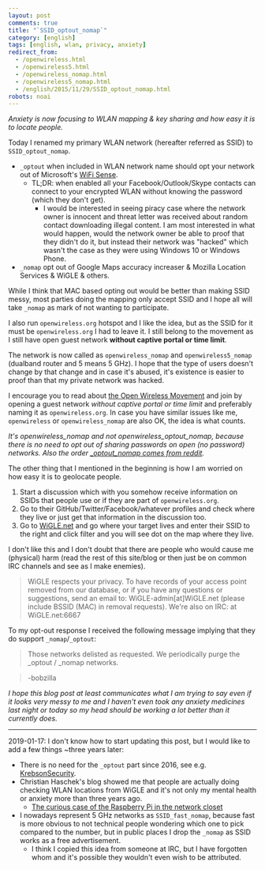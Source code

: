 ```yaml
---
layout: post
comments: true
title: "`SSID_optout_nomap`"
category: [english]
tags: [english, wlan, privacy, anxiety]
redirect_from:
  - /openwireless.html
  - /openwireless5.html
  - /openwireless_nomap.html
  - /openwireless5_nomap.html
  - /english/2015/11/29/SSID_optout_nomap.html
robots: noai
---
```


_Anxiety is now focusing to WLAN mapping & key sharing and how easy it is
to locate people._

Today I renamed my primary WLAN network (hereafter referred as SSID) to
`SSID_optout_nomap`.

- `_optout` when included in WLAN network name should opt your network out
  of Microsoft's [WiFi Sense](https://windows.microsoft.com/en-us/windows-10/wi-fi-sense-faq).
  - TL;DR: when enabled all your Facebook/Outlook/Skype contacts can
    connect to your encrypted WLAN without knowing the password (which
    they don't get).
    - I would be interested in seeing piracy case where the network
      owner is innocent and threat letter was received about random
      contact downloading illegal content. I am most interested in what
      would happen, would the network owner be able to proof that they
      didn't do it, but instead their network was "hacked" which wasn't
      the case as they were using Windows 10 or Windows Phone.
- `_nomap` opt out of Google Maps accuracy increaser & Mozilla Location
  Services & WiGLE & others.

While I think that MAC based opting out would be better than making SSID
messy, most parties doing the mapping only accept SSID and I hope all
will take `_nomap` as mark of not wanting to participate.

I also run `openwireless.org` hotspot and I like the idea, but as the SSID
for it must be `openwireless.org` I had to leave it. I still belong to the
movement as I still have open guest network **without captive portal or
time limit**.

The network is now called as `openwireless_nomap` and `openwireless5_nomap`
(dualband router and 5 means 5 GHz). I hope that the type of users doesn't
change by that change and in case it's abused, it's existence is easier
to proof than that my private network was hacked.

I encourage you to read about
[the Open Wireless Movement](https://openwireless.org/) and join by
opening a guest network _without captive portal or time limit_ and
preferably naming it as `openwireless.org`. In case you have similar issues
like me, `openwireless` or `openwireless_nomap` are also OK, the idea is
what counts.

_It's openwireless_nomap and not openwireless_optout_nomap, because there
is no need to opt out of sharing passwords on open (no password) networks.
Also the order [\_optout_nomap comes from reddit](https://redd.it/3g3xyu)._

The other thing that I mentioned in the beginning is how I am worried on
how easy it is to geolocate people.

1. Start a discussion which with you somehow receive information on SSIDs
   that people use or if they are part of `openwireless.org`.
2. Go to their GitHub/Twitter/Facebook/whatever profiles and check where
   they live or just get that information in the discussion too.
3. Go to [WiGLE.net](https://wigle.net/) and go where your target lives
   and enter their SSID to the right and click filter and you will see dot
   on the map where they live.

I don't like this and I don't doubt that there are people who would
cause me (physical) harm (read the rest of this site/blog or then just be
on common IRC channels and see as I make enemies).

> WiGLE respects your privacy. To have records of your access point removed from our database, or if you have any questions or suggestions, send an email to: WiGLE-admin[at]WiGLE.net (please include BSSID (MAC) in removal requests). We're also on IRC: at WiGLE.net:6667

To my opt-out response I received the following message implying that they
do support `_nomap`/`_optout`:

> Those networks delisted as requested. We periodically purge the
> \_optout / \_nomap networks.

> -bobzilla

_I hope this blog post at least communicates what I am trying to say even
if it looks very messy to me and I haven't even took any anxiety medicines
last night or today so my head should be working a lot better than it
currently does._

---

2019-01-17: I don't know how to start updating this post, but I would
like to add a few things ~three years later:

- There is no need for the `_optout` part since 2016, see e.g. [KrebsonSecurity](https://krebsonsecurity.com/2016/05/microsoft-disables-wi-fi-sense-on-windows-10/).
- Christian Haschek's blog showed me that people are actually doing checking
  WLAN locations from WiGLE and it's not only my mental health or anxiety
  more than three years ago.
  - [The curious case of the Raspberry Pi in the network closet](https://blog.haschek.at/2018/the-curious-case-of-the-RasPi-in-our-network.html)
- I nowadays represent 5 GHz networks as `SSID_fast_nomap`, because fast
  is more obvious to not technical people wondering which one to pick
  compared to the number, but in public places I drop the `_nomap` as SSID
  works as a free advertisement.
  - I think I copied this idea from someone at IRC, but I have forgotten
    whom and it's possible they wouldn't even wish to be attributed.
